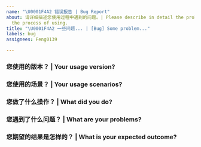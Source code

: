 ```yaml
---
name: "\U0001F4A2 错误报告 | Bug Report"
about: 请详细描述您使用过程中遇到的问题。| Please describe in detail the problems you encountered in
  the process of using.
title: "\U0001F4A2 一些问题... | [Bug] Some problem..."
labels: bug
assignees: Feng0139

---
```


<!-- 请在您提交 bug 之前，回答以下这些问题。 | Please answer these questions before you submit a bug. -->

### 您使用的版本？ | Your usage version?

### 您使用的场景？ | Your usage scenarios?

### 您做了什么操作？ | What did you do?

### 您遇到了什么问题？ | What are your problems?

### 您期望的结果是怎样的？ | What is your expected outcome?
